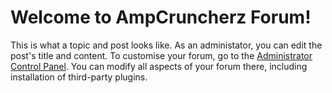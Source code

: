 # Welcome to AmpCruncherz Forum!

This is what a topic and post looks like. As an administator, you can edit the post\'s title and content.
To customise your forum, go to the [Administrator Control Panel](../../admin). You can modify all aspects of your forum there, including installation of third-party plugins.

